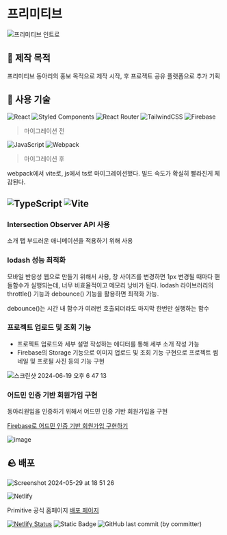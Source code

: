 # 프리미티브
![프리미티브 인트로](https://github.com/ShipFriend0516/Primitive/assets/98446924/2ba611ba-6238-4dde-915b-3e3eaceffa02)



## 🌿 제작 목적
프리미티브 동아리의 홍보 목적으로 제작 시작, 후 프로젝트 공유 플랫폼으로 추가 기획

## 🙊 사용 기술
![React](https://img.shields.io/badge/react-%2320232a.svg?style=for-the-badge&logo=react&logoColor=%2361DAFB)
![Styled Components](https://img.shields.io/badge/styled--components-DB7093?style=for-the-badge&logo=styled-components&logoColor=white)
![React Router](https://img.shields.io/badge/React_Router-CA4245?style=for-the-badge&logo=react-router&logoColor=white)
![TailwindCSS](https://img.shields.io/badge/tailwindcss-%2338B2AC.svg?style=for-the-badge&logo=tailwind-css&logoColor=white)
![Firebase](https://img.shields.io/badge/firebase-a08021?style=for-the-badge&logo=firebase&logoColor=ffcd34)

> 마이그레이션 전

![JavaScript](https://img.shields.io/badge/javascript-%23323330.svg?style=for-the-badge&logo=javascript&logoColor=%23F7DF1E)
![Webpack](https://img.shields.io/badge/webpack-%238DD6F9.svg?style=for-the-badge&logo=webpack&logoColor=black)

> 마이그레이션 후

webpack에서 vite로, js에서 ts로 마이그레이션했다. 빌드 속도가 확실히 빨라진게 체감된다.

![TypeScript](https://img.shields.io/badge/typescript-%23007ACC.svg?style=for-the-badge&logo=typescript&logoColor=white)
![Vite](https://img.shields.io/badge/vite-%23646CFF.svg?style=for-the-badge&logo=vite&logoColor=white)
---
### Intersection Observer API 사용
소개 탭 부드러운 애니메이션을 적용하기 위해 사용

### lodash 성능 최적화
모바일 반응성 웹으로 만들기 위해서 사용, 창 사이즈를 변경하면 1px 변경될 때마다 핸들함수가 실행되는데, 너무 비효율적이고 메모리 낭비가 된다.
lodash 라이브러리의 throttle() 기능과 debounce() 기능을 활용하면 최적화 가능.

debounce()는 시간 내 함수가 여러번 호출되더라도 마지막 한번만 실행하는 함수

### 프로젝트 업로드 및 조회 기능
- 프로젝트 업로드와 세부 설명 작성하는 에디터를 통해 세부 소개 작성 가능
- Firebase의 Storage 기능으로 이미지 업로드 및 조회 기능 구현으로 프로젝트 썸네일 및 프로필 사진 등의 기능 구현
  
![스크린샷 2024-06-19 오후 6 47 13](https://github.com/ShipFriend0516/Primitive/assets/98446924/530ff01b-03cd-4657-89e5-f2544509e6c6)


### 어드민 인증 기반 회원가입 구현
동아리원임을 인증하기 위해서 어드민 인증 기반 회원가입을 구현

[Firebase로 어드민 인증 기반 회원가입 구현하기](https://velog.io/@shipfriend/Firebase%EB%A5%BC-%EC%9D%B4%EC%9A%A9%ED%95%9C-%EC%96%B4%EB%93%9C%EB%AF%BC-%EC%88%98%EB%9D%BD-%EA%B8%B0%EB%B0%98-%ED%9A%8C%EC%9B%90%EA%B0%80%EC%9E%85-%EA%B5%AC%ED%98%84%ED%95%98%EA%B8%B0)

![image](https://github.com/ShipFriend0516/Primitive/assets/98446924/b42006f6-9bca-4a12-90a7-b84884888e8c)



## 🪨 배포

![Screenshot 2024-05-29 at 18 51 26](https://github.com/ShipFriend0516/Primitive/assets/98446924/ac18bd96-8511-4c93-ade1-581717e54520)

![Netlify](https://img.shields.io/badge/netlify-%23000000.svg?style=for-the-badge&logo=netlify&logoColor=#00C7B7) 

Primitive 공식 홈페이지 [배포 페이지](https://primitive.kr/)

[![Netlify Status](https://api.netlify.com/api/v1/badges/d7958ca0-2f8e-4eb9-9fd8-f6ec1368bcd5/deploy-status)](https://app.netlify.com/sites/primitive-knu/deploys)
![Static Badge](https://img.shields.io/github/languages/top/ShipFriend0516/Primitive)
![GitHub last commit (by committer)](https://img.shields.io/github/last-commit/ShipFriend0516/Primitive)

